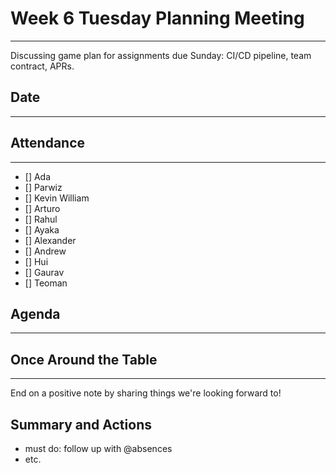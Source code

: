 # Week 6 Tuesday Planning Meeting
--- 
Discussing game plan for assignments due Sunday: CI/CD pipeline, team contract, APRs.

## Date
---

## Attendance
---
- [] Ada
- [] Parwiz
- [] Kevin William
- [] Arturo
- [] Rahul
- [] Ayaka
- [] Alexander
- [] Andrew
- [] Hui
- [] Gaurav
- [] Teoman
  
## Agenda
---


## Once Around the Table
---
End on a positive note by sharing things we're looking forward to!

## Summary and Actions
- must do: follow up with @absences
- etc.